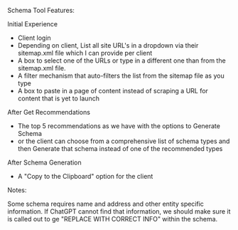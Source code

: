 Schema Tool Features:



Initial Experience

* Client login
* Depending on client, List all site URL's in a dropdown via their sitemap.xml file which I can provide per client
* A box to select one of the URLs or type in a different one than from the sitemap.xml file.
* A filter mechanism that auto-filters the list from the sitemap file as you type
* A box to paste in a page of content instead of scraping a URL for content that is yet to launch



After Get Recommendations

* The top 5 recommendations as we have with the options to Generate Schema
* or the client can choose from a comprehensive list of schema types and then Generate that schema instead of one of the recommended types



After Schema Generation

* A "Copy to the Clipboard" option for the client







Notes:

Some schema requires name and address and other entity specific information.  If ChatGPT cannot find that information, we should make sure it is called out to ge "REPLACE WITH CORRECT INFO" within the schema.





